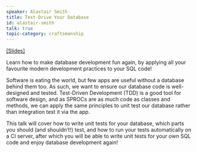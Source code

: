 ```yaml
---
speaker: Alastair Smith
title: Test-Drive Your Database
id: alastair-smith
talk: true
topic-category: craftsmanship
---
```

<a href="http://europeantestingconference.eu/slides17/AlastairSmith.pdf">[Slides]</a>

Learn how to make database development fun again, by applying all your favourite modern development practices to your SQL code!

Software is eating the world, but few apps are useful without a database behind them too. As such, we want to ensure our database code is well-designed and tested. Test-Driven Development (TDD) is a good tool for software design, and as SPROCs are as much code as classes and methods, we can apply the same principles to unit test our database rather than integration test it via the app.

This talk will cover how to write unit tests for your database, which parts you should (and shouldn’t!) test, and how to run your tests automatically on a CI server, after which you will be able to write unit tests for your own SQL code and enjoy database development again!

